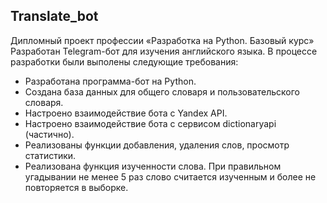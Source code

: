 ## Translate_bot
Дипломный проект профессии «Разработка на Python. Базовый курс»
Разработан Telegram-бот для изучения английского языка.
В процессе разработки были выполены следующие требования:
- Разработана программа-бот на Python.
- Создана база данных для общего словаря и пользовательского словаря.
- Настроено взаимодействие бота с Yandex API.
- Настроено взаимодействие бота с сервисом dictionaryapi (частично).
- Реализованы функции добавления, удаления слов, просмотр статистики.
- Реализована функция изученности слова. При правильном угадывании не менее 5 раз слово считается изученным и более не повторяется в выборке.
